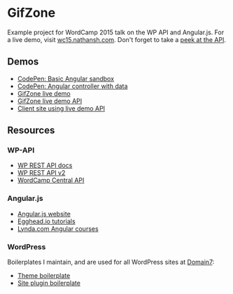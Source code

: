 # GifZone
Example project for WordCamp 2015 talk on the WP API and Angular.js. For a live demo, visit [wc15.nathansh.com](http://wc15.nathansh.com). Don't forget to take a [peek at the API](http://wc15.nathansh.com/wp-json/wp/v2/gifs).

## Demos
* [CodePen: Basic Angular sandbox](http://codepen.io/nathansh/pen/vOvJBx)
* [CodePen: Angular controller with data](http://codepen.io/nathansh/pen/LVMjEZ)
* [GifZone live demo](http://wc15.nathansh.com/)
* [GifZone live demo API](http://wc15.nathansh.com/wp-json/wp/v2/gifs)
* [Client site using live demo API](http://codepen.io/nathansh/pen/aOxJJx?editors=101)

## Resources

### WP-API
* [WP REST API docs](wp-api.org)
* [WP REST API v2](http://v2.wp-api.org/)
* [WordCamp Central API](https://central.wordcamp.org/wp-json/posts?type=wordcamp)

### Angular.js
* [Angular.js website](https://angularjs.org/)
* [Egghead.io tutorials](https://egghead.io/technologies/angularjs)
* [Lynda.com Angular courses](http://www.lynda.com/AngularJS-training-tutorials/1696-0.html)

### WordPress
Boilerplates I maintain, and are used for all WordPress sites at [Domain7](http://www.domain7.com):
* [Theme boilerplate](https://github.com/domain7/wp-theme_boilerplate)
* [Site plugin boilerplate](https://github.com/domain7/wp-plugin_boilerplate)